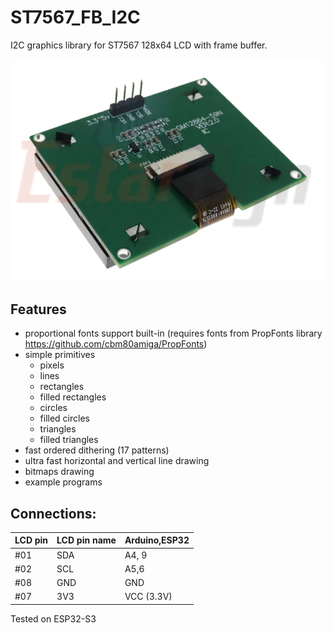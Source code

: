 # ST7567_FB_I2C
I2C graphics library for ST7567 128x64 LCD with frame buffer.

![ST7567S LCD back view](https://raw.githubusercontent.com/nor24o/ST7567_FB_I2C/main/doc/128X64_I2C_ST7567S_back.png)

## Features

- proportional fonts support built-in (requires fonts from PropFonts library https://github.com/cbm80amiga/PropFonts)
- simple primitives
  - pixels
  - lines
  - rectangles
  - filled rectangles
  - circles
  - filled circles
  - triangles
  - filled triangles
- fast ordered dithering (17 patterns)
- ultra fast horizontal and vertical line drawing
- bitmaps drawing
- example programs

## Connections:


|LCD pin|LCD pin name|Arduino,ESP32|
|--|--|--|
 |#01| SDA| A4, 9|
 |#02| SCL| A5,6|
 |#08| GND| GND|
 |#07| 3V3| VCC (3.3V)|
 
Tested on ESP32-S3
